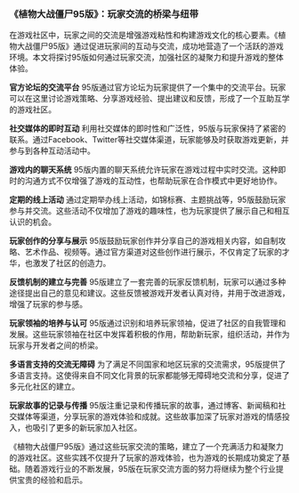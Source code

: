 ### 《植物大战僵尸95版》：玩家交流的桥梁与纽带

在游戏社区中，玩家之间的交流是增强游戏粘性和构建游戏文化的核心要素。《植物大战僵尸95版》通过促进玩家间的互动与交流，成功地营造了一个活跃的游戏环境。本文将探讨95版如何通过玩家交流，加强社区的凝聚力和提升游戏的整体体验。

**官方论坛的交流平台**
95版通过官方论坛为玩家提供了一个集中的交流平台。玩家可以在这里讨论游戏策略、分享游戏经验、提出建议和反馈，形成了一个互助互学的游戏社区。

**社交媒体的即时互动**
利用社交媒体的即时性和广泛性，95版与玩家保持了紧密的联系。通过Facebook、Twitter等社交媒体渠道，玩家能够及时获取游戏更新，并参与到各种互动活动中。

**游戏内的聊天系统**
95版内置的聊天系统允许玩家在游戏过程中实时交流。这种即时的沟通方式不仅增强了游戏的互动性，也帮助玩家在合作模式中更好地协作。

**定期的线上活动**
通过定期举办线上活动，如锦标赛、主题挑战等，95版鼓励玩家参与并交流。这些活动不仅增加了游戏的趣味性，也为玩家提供了展示自己和相互认识的机会。

**玩家创作的分享与展示**
95版鼓励玩家创作并分享自己的游戏相关内容，如自制攻略、艺术作品、视频等。通过官方渠道对这些创作进行展示，不仅肯定了玩家的才华，也激发了社区的创造力。

**反馈机制的建立与完善**
95版建立了一套完善的玩家反馈机制，玩家可以通过多种途径提出自己的意见和建议。这些反馈被游戏开发者认真对待，并用于改进游戏，增强了玩家的参与感。

**玩家领袖的培养与认可**
95版通过识别和培养玩家领袖，促进了社区的自我管理和发展。这些玩家领袖在社区中发挥着积极的作用，帮助新玩家，组织活动，并作为玩家与开发者之间的桥梁。

**多语言支持的交流无障碍**
为了满足不同国家和地区玩家的交流需求，95版提供了多语言支持。这使得来自不同文化背景的玩家都能够无障碍地交流和分享，促进了多元化社区的建立。

**玩家故事的记录与传播**
95版注重记录和传播玩家的故事，通过博客、新闻稿和社交媒体等渠道，分享玩家的游戏体验和成就。这些故事加深了玩家对游戏的情感投入，也吸引了更多的新玩家加入社区。

《植物大战僵尸95版》通过这些玩家交流的策略，建立了一个充满活力和凝聚力的游戏社区。这些实践不仅提升了玩家的游戏体验，也为游戏的长期成功奠定了基础。随着游戏行业的不断发展，95版在玩家交流方面的努力将继续为整个行业提供宝贵的经验和启示。